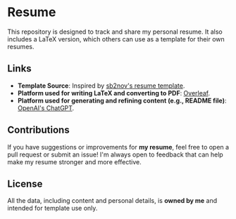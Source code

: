 # Resume
This repository is designed to track and share my personal resume. It also includes a LaTeX version, which others can use as a template for their own resumes.

## Links
- **Template Source**: Inspired by [sb2nov's resume template](https://github.com/sb2nov/resume).
- **Platform used for writing LaTeX and converting to PDF**: [Overleaf](https://www.overleaf.com/).
- **Platform used for generating and refining content (e.g., README file)**: [OpenAI's ChatGPT](https://openai.com/chatgpt).

## Contributions
If you have suggestions or improvements for **my resume**, feel free to open a pull request or submit an issue! I'm always open to feedback that can help make my resume stronger and more effective.

## License
All the data, including content and personal details, is **owned by me** and intended for template use only.